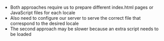 * Both approaches require us to prepare different index.html pages or JavaScript files for each locale
* Also need to configure our server to serve the correct file that correspond to the desired locale
* The second approach may be slower because an extra script needs to be loaded
